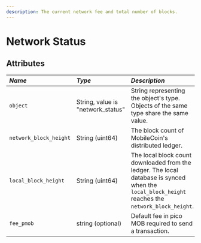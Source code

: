 ```yaml
---
description: The current network fee and total number of blocks.
---
```


# Network Status

## Attributes

| _Name_ | _Type_ | _Description_ |
| :--- | :--- | :--- |
| `object` | String, value is "network_status" | String representing the object's type. Objects of the same type share the same value. |
| `network_block_height` | String \(uint64\) | The block count of MobileCoin's distributed ledger. |
| `local_block_height` | String \(uint64\) | The local block count downloaded from the ledger. The local database is synced when the `local_block_height` reaches the `network_block_height`. |
| `fee_pmob` | string \(optional\) | Default fee in pico MOB required to send a transaction. |
